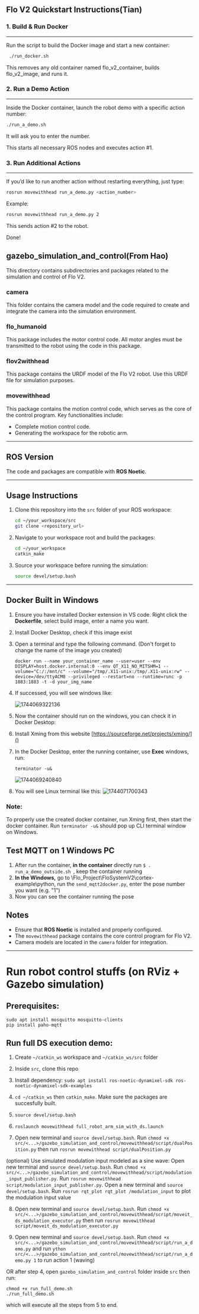 ## Flo V2 Quickstart Instructions(Tian)

### 1. Build & Run Docker

---

Run the script to build the Docker image and start a new container:

```bash
 ./run_docker.sh
```

This removes any old container named flo_v2_container, builds flo_v2_image, and runs it.

### 2. Run a Demo Action

---

Inside the Docker container, launch the robot demo with a specific action number:

```bash
./run_a_demo.sh
```

It will ask you to enter the number.

This starts all necessary ROS nodes and executes action #1.

### 3. Run Additional Actions

---

If you’d like to run another action without restarting everything, just type:

```bash
rosrun movewithhead run_a_demo.py <action_number>
```

Example:

```bash
rosrun movewithhead run_a_demo.py 2
```

This sends action #2 to the robot.

Done!

## gazebo_simulation_and_control(From Hao)

This directory contains subdirectories and packages related to the simulation and control of Flo V2.

### camera

This folder contains the camera model and the code required to create and integrate the camera into the simulation environment.

### flo_humanoid

This package includes the motor control code. All motor angles must be transmitted to the robot using the code in this package.

### flov2withhead

This package contains the URDF model of the Flo V2 robot. Use this URDF file for simulation purposes.

### movewithhead

This package contains the motion control code, which serves as the core of the control program. Key functionalities include:

- Complete motion control code.
- Generating the workspace for the robotic arm.

---

## ROS Version

The code and packages are compatible with **ROS Noetic**.

---

## Usage Instructions

1. Clone this repository into the `src` folder of your ROS workspace:

   ```bash
   cd ~/your_workspace/src
   git clone <repository_url>
   ```
2. Navigate to your workspace root and build the packages:

   ```bash
   cd ~/your_workspace
   catkin_make
   ```
3. Source your workspace before running the simulation:

   ```bash
   source devel/setup.bash
   ```

---

## Docker Built in Windows

1. Ensure you have installed Docker extension in VS code. Right click the **Dockerfile**, select build image, enter a name you want.
2. Install Docker Desktop, check if this image exist
3. Open a terminal and type the following command. (Don't forget to change the name of the image you created)

   ```
   docker run --name your_container_name --user=user --env DISPLAY=host.docker.internal:0 --env QT_X11_NO_MITSHM=1 --volume="C:/:/mnt/c" --volume="/tmp/.X11-unix:/tmp/.X11-unix:rw" --device=/dev/ttyACM0 --privileged --restart=no --runtime=runc -p 1883:1883 -t -d your_img_name
   ```
4. If successed, you will see windows like:

   ![1744069322136](image/Readme/1744069322136.png)
5. Now the container should run on the windows, you can check it in Docker Desktop:
6. Install Xming from this website [https://sourceforge.net/projects/xming/]()
7. In the Docker Desktop, enter the running container, use **Exec** windows, run:

   ```
   terminator -u&
   ```

   ![1744069240840](image/Readme/1744069240840.png)
8. You will see Linux terminal like this:
   ![1744071700343](image/Readme/1744071700343.png)

### Note: 
To properly use the created docker container, run Xming first, then start the docker container. Run `terminator -u&` should pop up CLI terminal window on Windows.

## Test MQTT on 1 Windows PC

1. After run the container, **in the container** directly run `$ . run_a_demo_outside.sh `, keep the container running
2. **In the Windows,** go to \Flo_Project\FloSystemV2\cortex-example\python, run the `send_mqtt2docker.py`, enter the pose number you want (e.g. "1")
3. Now you can see the container running the pose

## Notes

- Ensure that **ROS Noetic** is installed and properly configured.
- The `movewithhead` package contains the core control program for Flo V2.
- Camera models are located in the `camera` folder for integration.

---

# Run robot control stuffs (on RViz + Gazebo simulation)

## Prerequisites:

```
sudo apt install mosquitto mosquitto-clients
pip install paho-mqtt
```

## Run full DS execution demo:

1. Create `~/catkin_ws` workspace and `~/catkin_ws/src` folder

2. Inside `src`, clone this repo

3. Install dependency: `sudo apt install ros-noetic-dynamixel-sdk ros-noetic-dynamixel-sdk-examples`

4. `cd ~/catkin_ws` then `catkin_make`. Make sure the packages are succesfully built.

5. `source devel/setup.bash`

6. `roslaunch movewithhead full_robot_arm_sim_with_ds.launch`

7. Open new terminal and `source devel/setup.bash`. Run `chmod +x src/<...>/gazebo_simulation_and_control/movewithhead/script/dualPosition.py` then run `rosrun movewithhead script/dualPosition.py`

(optional) Use simulated modulation input modeled as a sine wave:  Open new terminal and `source devel/setup.bash`. Run `chmod +x src/<...>/gazebo_simulation_and_control/movewithhead/script/modulation_input_publisher.py`. Run `rosrun movewithhead script/modulation_input_publisher.py`.
Open a new terminal and `source devel/setup.bash`. Run `rosrun rqt_plot rqt_plot /modulation_input` to plot the modulation input value

8. Open new terminal and `source devel/setup.bash`. Run `chmod +x src/<...>/gazebo_simulation_and_control/movewithhead/script/moveit_ds_modulation_executor.py` then run `rosrun movewithhead script/moveit_ds_modulation_executor.py`

9. Open new terminal and `source devel/setup.bash`. Run `chmod +x src/<...>/gazebo_simulation_and_control/movewithhead/script/run_a_demo.py` and run `ython src/<...>/gazebo_simulation_and_control/movewithhead/script/run_a_demo.py 1` to run action 1 (waving)

OR after step 4, open `gazebo_simulation_and_control` folder inside `src` then run:
```
chmod +x run_full_demo.sh
./run_full_demo.sh
```
which will execute all the steps from 5 to end.

